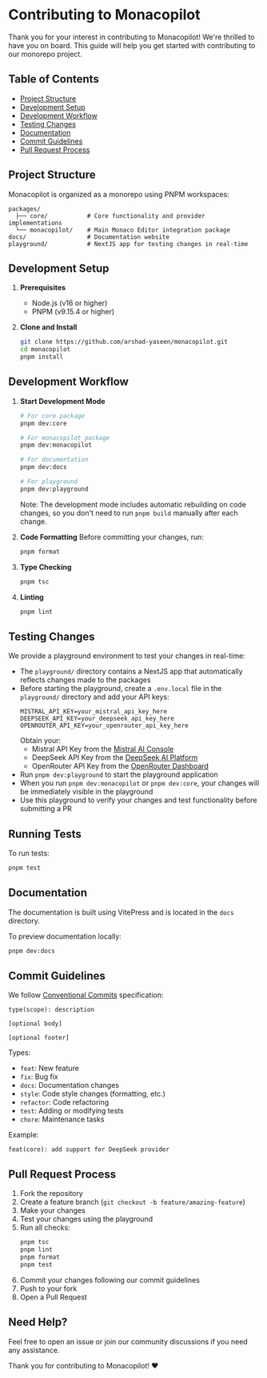 # Contributing to Monacopilot

Thank you for your interest in contributing to Monacopilot! We're thrilled to have you on board. This guide will help you get started with contributing to our monorepo project.

## Table of Contents

- [Project Structure](#project-structure)
- [Development Setup](#development-setup)
- [Development Workflow](#development-workflow)
- [Testing Changes](#testing-changes)
- [Documentation](#documentation)
- [Commit Guidelines](#commit-guidelines)
- [Pull Request Process](#pull-request-process)

## Project Structure

Monacopilot is organized as a monorepo using PNPM workspaces:

```
packages/
  ├── core/           # Core functionality and provider implementations
  └── monacopilot/    # Main Monaco Editor integration package
docs/                 # Documentation website
playground/           # NextJS app for testing changes in real-time
```

## Development Setup

1. **Prerequisites**

    - Node.js (v16 or higher)
    - PNPM (v9.15.4 or higher)

2. **Clone and Install**

    ```bash
    git clone https://github.com/arshad-yaseen/monacopilot.git
    cd monacopilot
    pnpm install
    ```

## Development Workflow

1. **Start Development Mode**

    ```bash
    # For core package
    pnpm dev:core

    # For monacopilot package
    pnpm dev:monacopilot

    # For documentation
    pnpm dev:docs

    # For playground
    pnpm dev:playground
    ```

    Note: The development mode includes automatic rebuilding on code changes, so you don't need to run `pnpm build` manually after each change.

2. **Code Formatting**
   Before committing your changes, run:

    ```bash
    pnpm format
    ```

3. **Type Checking**

    ```bash
    pnpm tsc
    ```

4. **Linting**

    ```bash
    pnpm lint
    ```

## Testing Changes

We provide a playground environment to test your changes in real-time:

- The `playground/` directory contains a NextJS app that automatically reflects changes made to the packages
- Before starting the playground, create a `.env.local` file in the `playground/` directory and add your API keys:
    ```
    MISTRAL_API_KEY=your_mistral_api_key_here
    DEEPSEEK_API_KEY=your_deepseek_api_key_here
    OPENROUTER_API_KEY=your_openrouter_api_key_here
    ```
    Obtain your:
    - Mistral API Key from the [Mistral AI Console](https://console.mistral.ai/api-keys)
    - DeepSeek API Key from the [DeepSeek AI Platform](https://platform.deepseek.ai/)
    - OpenRouter API Key from the [OpenRouter Dashboard](https://openrouter.ai/keys)
- Run `pnpm dev:playground` to start the playground application
- When you run `pnpm dev:monacopilot` or `pnpm dev:core`, your changes will be immediately visible in the playground
- Use this playground to verify your changes and test functionality before submitting a PR

## Running Tests

To run tests:

```bash
pnpm test
```

## Documentation

The documentation is built using VitePress and is located in the `docs` directory.

To preview documentation locally:

```bash
pnpm dev:docs
```

## Commit Guidelines

We follow [Conventional Commits](https://www.conventionalcommits.org/) specification:

```
type(scope): description

[optional body]

[optional footer]
```

Types:

- `feat`: New feature
- `fix`: Bug fix
- `docs`: Documentation changes
- `style`: Code style changes (formatting, etc.)
- `refactor`: Code refactoring
- `test`: Adding or modifying tests
- `chore`: Maintenance tasks

Example:

```
feat(core): add support for DeepSeek provider
```

## Pull Request Process

1. Fork the repository
2. Create a feature branch (`git checkout -b feature/amazing-feature`)
3. Make your changes
4. Test your changes using the playground
5. Run all checks:
    ```bash
    pnpm tsc
    pnpm lint
    pnpm format
    pnpm test
    ```
6. Commit your changes following our commit guidelines
7. Push to your fork
8. Open a Pull Request

## Need Help?

Feel free to open an issue or join our community discussions if you need any assistance.

Thank you for contributing to Monacopilot! ❤️
